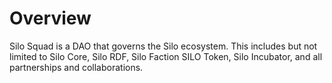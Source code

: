 # Overview

Silo Squad is a DAO that governs the Silo ecosystem. This includes but not limited to Silo Core, Silo RDF, Silo Faction SILO Token, Silo Incubator, and all partnerships and collaborations.
